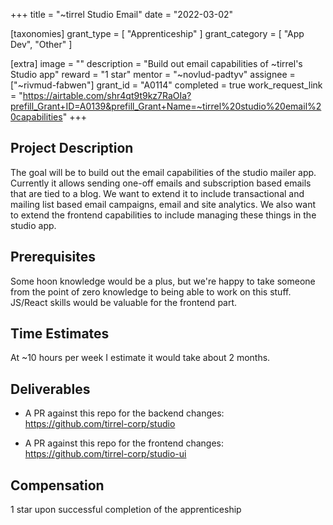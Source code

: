 +++
title = "~tirrel Studio Email"
date = "2022-03-02"

[taxonomies]
grant_type = [ "Apprenticeship" ]
grant_category = [ "App Dev", "Other" ]

[extra]
image = ""
description = "Build out email capabilities of ~tirrel's Studio app"
reward = "1 star"
mentor = "~novlud-padtyv"
assignee = ["~rivmud-fabwen"]
grant_id = "A0114"
completed = true
work_request_link = "https://airtable.com/shr4qt9t9kz7RaOIa?prefill_Grant+ID=A0139&prefill_Grant+Name=~tirrel%20studio%20email%20capabilities"
+++

## Project Description

The goal will be to build out the email capabilities of the studio mailer app. Currently it allows sending one-off emails and subscription based emails that are tied to a blog. We want to extend it to include transactional and mailing list based email campaigns, email and site analytics. We also want to extend the frontend capabilities to include managing these things in the studio app.

## Prerequisites

Some hoon knowledge would be a plus, but we're happy to take someone from the point of zero knowledge to being able to work on this stuff. JS/React skills would be valuable for the frontend part.

## Time Estimates

At ~10 hours per week I estimate it would take about 2 months.

## Deliverables

- A PR against this repo for the backend changes: https://github.com/tirrel-corp/studio

- A PR against this repo for the frontend changes: https://github.com/tirrel-corp/studio-ui

## Compensation

1 star upon successful completion of the apprenticeship
